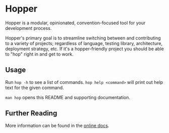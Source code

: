 # Hopper
Hopper is a modular, opinionated, convention-focused tool for your development
process.

Hopper's primary goal is to streamline switching between and contributing to a
variety of projects; regardless of language, testing library, architecture,
deployment strategy, etc. If it's a hopper-friendly project you should be able
to "hop" right in and get to work.


## Usage

Run `hop -h` to see a list of commands. `hop help <command>` will print out help
text for the given command.

`man hop` opens this README and supporting documentation.

## Further Reading
More information can be found in the [online
docs](http://zincmade.github.io/hopper).
